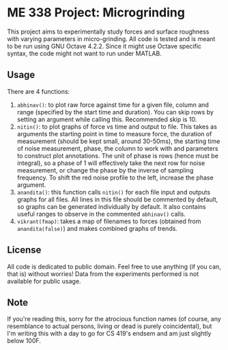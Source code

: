# ME 338 Project: Microgrinding
This project aims to experimentally study forces and surface roughness with varying parameters in micro-grinding. All code is tested and is meant to be run using GNU Octave 4.2.2. Since it might use Octave specific syntax, the code might not want to run under MATLAB.

## Usage
There are 4 functions:
1) `abhinav()`: to plot raw force against time for a given file, column and range (specified by the start time and duration). You can skip rows by setting an argument while calling this. Recommended skip is 10.
2) `nitin()`: to plot graphs of force vs time and output to file. This takes as arguments the starting point in time to measure force, the duration of measurement (should be kept small, around 30-50ms), the starting time of noise measurement, phase, the column to work with and parameters to construct plot annotations. The unit of phase is rows (hence must be integral), so a phase of 1 will effectively take the next row for noise measurement, or change the phase by the inverse of sampling frequency. To shift the red noise profile to the left, increase the phase argument.
3) `anandita()`: this function calls `nitin()` for each file input and outputs graphs for all files. All lines in this file should be commented by default, so graphs can be generated individually by default. It also contains useful ranges to observe in the commented `abhinav()` calls.
4) `vikrant(fmap)`: takes a map of filenames to forces (obtained from `anandita(false)`) and makes combined graphs of trends.

## License
All code is dedicated to public domain. Feel free to use anything (if you can, that is) without worries! Data from the experiments performed is not available for public usage.

## Note
If you're reading this, sorry for the atrocious function names (of course, any resemblance to actual persons, living or dead is purely coincidental), but I'm writing this with a day to go for CS 419's endsem and am just slightly below 100F.

